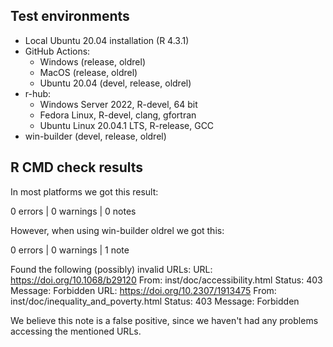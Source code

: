 ## Test environments

- Local Ubuntu 20.04 installation (R 4.3.1)
- GitHub Actions:
  - Windows (release, oldrel)
  - MacOS (release, oldrel)
  - Ubuntu 20.04 (devel, release, oldrel)
- r-hub:
  - Windows Server 2022, R-devel, 64 bit
  - Fedora Linux, R-devel, clang, gfortran
  - Ubuntu Linux 20.04.1 LTS, R-release, GCC
- win-builder (devel, release, oldrel)

## R CMD check results

In most platforms we got this result:

0 errors | 0 warnings | 0 notes

However, when using win-builder oldrel we got this:

0 errors | 0 warnings | 1 note

Found the following (possibly) invalid URLs:
  URL: https://doi.org/10.1068/b29120
    From: inst/doc/accessibility.html
    Status: 403
    Message: Forbidden
  URL: https://doi.org/10.2307/1913475
    From: inst/doc/inequality_and_poverty.html
    Status: 403
    Message: Forbidden

We believe this note is a false positive, since we haven't had any problems
accessing the mentioned URLs.
